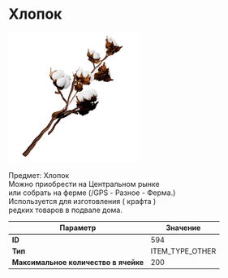 # Хлопок

![Item Image](../img/594.webp?raw=true)

Предмет: Хлопок<br>Можно приобрести на Центральном рынке<br>или собрать на ферме (/GPS - Разное - Ферма.)<br>Используется для изготовления ( крафта )<br>редких товаров в подвале дома.


| Параметр | Значение |
|----------|----------|
| **ID** | 594 |
| **Тип** | ITEM_TYPE_OTHER |
| **Максимальное количество в ячейке** | 200 |

